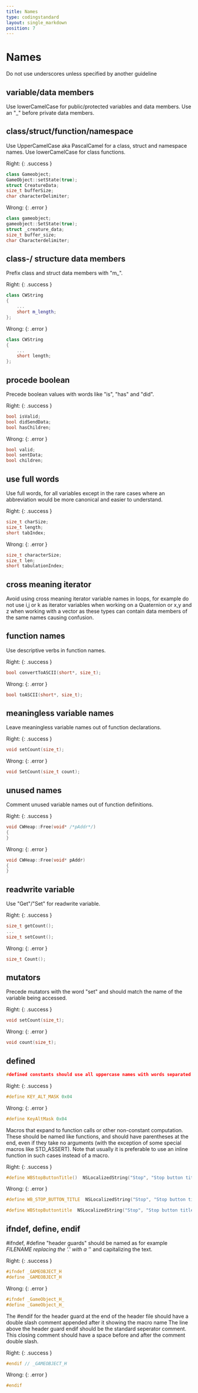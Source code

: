```yaml
---
title: Names
type: codingstandard
layout: single_markdown
position: 7
---
```

# Names

Do not use underscores unless specified by another guideline

## variable/data members

Use lowerCamelCase for public/protected variables and data members.
Use an "_" before private data members.

## class/struct/function/namespace

Use UpperCamelCase aka PascalCamel for a class, struct and namespace names.
Use lowerCamelCase for class functions.

Right:
{: .success }

```cpp
class Gameobject;
GameObject::setState(true);
struct CreatureData;
size_t bufferSize;
char characterDelimiter;
```

Wrong:
{: .error }

```cpp
class gameobject;
gameobject::SetState(true);
struct _creature_data;
size_t buffer_size;
char Characterdelimiter;
```

## class-/ structure data members

Prefix class and struct data members with "m_".

Right:
{: .success }

```cpp
class CWString
{
    ...
    short m_length;
};
```

Wrong:
{: .error }

```cpp
class CWString
{
    ...
    short length;
};
```

## procede boolean

Precede boolean values with words like "is", "has" and "did".

Right:
{: .success }

```cpp
bool isValid;
bool didSendData;
bool hasChildren;
```

Wrong:
{: .error }

```cpp
bool valid;
bool sentData;
bool children;
```

## use full words

Use full words, for all variables except in the rare cases where an abbreviation would be more canonical and easier to understand.

Right:
{: .success }

```cpp
size_t charSize;
size_t length;
short tabIndex;
```

Wrong:
{: .error }

```cpp
size_t characterSize;
size_t len;
short tabulationIndex;
```

## cross meaning iterator

Avoid using cross meaning iterator variable names in loops, for example do not use i,j or k as iterator variables when working on a Quaternion or x,y and z when working with a vector as these types can contain data members of the same names causing confusion.

## function names

Use descriptive verbs in function names.

Right:
{: .success }

```cpp
bool convertToASCII(short*, size_t);
```

Wrong:
{: .error }

```cpp
bool toASCII(short*, size_t);
```

## meaningless variable names

Leave meaningless variable names out of function declarations.

Right:
{: .success }

```cpp
void setCount(size_t);
```

Wrong:
{: .error }

```cpp
void SetCount(size_t count);
```

## unused names

Comment unused variable names out of function definitions.

Right:
{: .success }

```cpp
void CWHeap::Free(void* /*pAddr*/)
{
}
```

Wrong:
{: .error }

```cpp
void CWHeap::Free(void* pAddr)
{
}
```

## readwrite variable

Use "Get"/"Set" for readwrite variable.

Right:
{: .success }

```cpp
size_t getCount();
...
size_t setCount();
```

Wrong:
{: .error }

```cpp
size_t Count();
```

## mutators

Precede mutators with the word "set" and should match the name of the variable being accessed.

Right:
{: .success }

```cpp
void setCount(size_t);
```

Wrong:
{: .error }

```cpp
void count(size_t);
```

## defined

```cpp
#defined constants should use all uppercase names with words separated by underscores.
```

Right:
{: .success }

```cpp
#define KEY_ALT_MASK 0x04
```

Wrong:
{: .error }

```cpp
#define KeyAltMask 0x04
```

Macros that expand to function calls or other non-constant computation. These should be named like functions, and should have parentheses at the end, even if they take no arguments (with the exception of some special macros like STD_ASSERT). Note that usually it is preferable to use an inline function in such cases instead of a macro.

Right:
{: .success }

```cpp
#define WBStopButtonTitle()  NSLocalizedString("Stop", "Stop button title")
```

Wrong:
{: .error }

```cpp
#define WB_STOP_BUTTON_TITLE  NSLocalizedString("Stop", "Stop button title")

#define WBStopButtontitle  NSLocalizedString("Stop", "Stop button title")
```

## ifndef, define, endif

#ifndef, #define "header guards" should be named as for example _FILENAME replacing the '.' with a '_' and capitalizing the text.

Right:
{: .success }

```cpp
#ifndef _GAMEOBJECT_H
#define _GAMEOBJECT_H
```

Wrong:
{: .error }

```cpp
#ifndef _GameObject_H_
#define _GameObject_H_
```

The #endif for the header guard at the end of the header file should have a double slash comment appended after it showing the macro name
The line above the header guard endif should be the standard seperator comment.
This closing comment should have a space before and after the comment double slash.

Right:
{: .success }

```cpp
#endif // _GAMEOBJECT_H
```

Wrong:
{: .error }

```cpp
#endif
```
